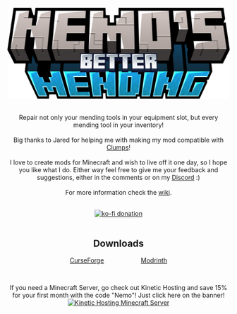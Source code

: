 ![Nemo's Better Mending](https://github.com/NemoNotFound/NemosBetterMending/blob/master/src/main/resources/assets/nemos-better-mending/title.png?raw=true)
<br><br>

<p align="center">
  Repair not only your mending tools in your equipment slot, but every mending tool in your inventory! <br><br>
  Big thanks to Jared for helping me with making my mod compatible with <a href="https://www.curseforge.com/minecraft/mc-mods/clumps">Clumps</a>!<br><br>
  I love to create mods for Minecraft and wish to live off it one day, so I hope you like what I do.
  Either way feel free to give me your feedback and suggestions, either in the comments or on my <a href="https://discord.com/invite/yxs9dga">Discord</a> :) 
  <br><br>
  For more information check the <a href="https://www.nemonotfound.com/minecraft-mods/nemos-better-mending">wiki</a>.
</p>

<br>

<div align="center">
  <a href="https://ko-fi.com/J3J5UXAPK">
    <img src="https://ko-fi.com/img/githubbutton_sm.svg" alt="ko-fi donation">
  </a>
</div>

<br>

<h2 align="center">Downloads</h2>
<p align="center">
  <a href="https://curseforge.com/minecraft/mc-mods/nemos-better-mending">CurseForge</a>&emsp;&emsp;&emsp;&emsp;&emsp;&emsp;<a href="https://modrinth.com/mod/nemos-better-mending">Modrinth</a>
</p>

<br>

<p align="center">
  If you need a Minecraft Server, go check out Kinetic Hosting and save 15% for your first month with the code "Nemo"! Just click here on the banner! <br>
  <a href="https://billing.kinetichosting.net/aff.php?aff=679">
    <img src="https://imgur.com/lguE51t.png" alt="Kinetic Hosting Minecraft Server">
  </a>
</p>
